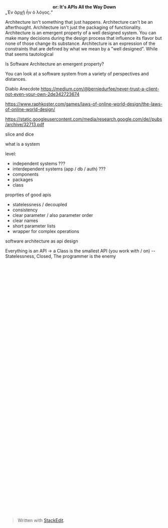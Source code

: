 <center><b>or: It's APIs All the Way Down</b></center>
„Ἐν ἀρχῇ ἦν ὁ λόγος.“

Architecture isn't something that just happens. Architecture can't be an afterthought. Architecture isn't just the packaging of functionality. Architecture is an emergent property of a well designed system. You can make many decisions during the design process that influence its flavor but none of those change its substance. 
Architecture is an expression of the constraints that are defined by what we mean by a "well designed". While that seems tautological 




Is Software Architecture an emergent property?

You can look at a software system from a variety of perspectives and distances.


Diablo Anecdote
https://medium.com/@berniedurfee/never-trust-a-client-not-even-your-own-2de342723674

https://www.raphkoster.com/games/laws-of-online-world-design/the-laws-of-online-world-design/
<image source="http://rosettacode.org/mw/images/d/d7/Fractal_tree.svg" />


https://static.googleusercontent.com/media/research.google.com/de//pubs/archive/32713.pdf


slice and dice

what is a system


level:
- independent systems ???
- interdependent systems (app / db / auth)  ???
- components 
- packages
- class

proprties of good apis
- statelessness / decoupled
- consistency
- clear parameter / also parameter order
- clear names
- short parameter lists
- wrapper for complex operations


software architecture as api design


Everything is an API
-> a Class is the smallest API (you work with / on)
-- Statelessness, Closed, The programmer is the enemy



<svg xmlns="http://www.w3.org/2000/svg"   
 xmlns:xlink="http://www.w3.org/1999/xlink"  
 width="400" height="320">  
  <style type="text/css"><![CDATA[  
 line { stroke: black; stroke-width: .05; }  
 circle { fill: black; }  
 ]]></style>  
   
<defs>  
  <g id="stem"> <line x1="0" y1="0" x2="0" y2="-1"/> </g>  
   
  <g id="l0"><use xlink:href="#stem"/></g>  
  <!-- These are identical except for the id and href. -->  
  <g id="l1"> <use xlink:href="#l0" transform="translate(0, -1) rotate(-35) scale(.7)"/>  
              <use xlink:href="#l0" transform="translate(0, -1) rotate(+35) scale(.7)"/>  
              <use xlink:href="#stem"/></g>  
  <g id="l2"> <use xlink:href="#l1" transform="translate(0, -1) rotate(-35) scale(.7)"/>  
              <use xlink:href="#l1" transform="translate(0, -1) rotate(+35) scale(.7)"/>  
              <use xlink:href="#stem"/></g>  
  <g id="l3"> <use xlink:href="#l2" transform="translate(0, -1) rotate(-35) scale(.7)"/>  
              <use xlink:href="#l2" transform="translate(0, -1) rotate(+35) scale(.7)"/>  
              <use xlink:href="#stem"/></g>  
  <g id="l4"> <use xlink:href="#l3" transform="translate(0, -1) rotate(-35) scale(.7)"/>  
              <use xlink:href="#l3" transform="translate(0, -1) rotate(+35) scale(.7)"/>  
              <use xlink:href="#stem"/></g>  
  <g id="l5"> <use xlink:href="#l4" transform="translate(0, -1) rotate(-35) scale(.7)"/>  
              <use xlink:href="#l4" transform="translate(0, -1) rotate(+35) scale(.7)"/>  
              <use xlink:href="#stem"/></g>  
  <g id="l6"> <use xlink:href="#l5" transform="translate(0, -1) rotate(-35) scale(.7)"/>  
              <use xlink:href="#l5" transform="translate(0, -1) rotate(+35) scale(.7)"/>  
              <use xlink:href="#stem"/></g>  
  <g id="l7"> <use xlink:href="#l6" transform="translate(0, -1) rotate(-35) scale(.7)"/>  
              <use xlink:href="#l6" transform="translate(0, -1) rotate(+35) scale(.7)"/>  
              <use xlink:href="#stem"/></g>  
  <g id="l8"> <use xlink:href="#l7" transform="translate(0, -1) rotate(-35) scale(.7)"/>  
              <use xlink:href="#l7" transform="translate(0, -1) rotate(+35) scale(.7)"/>  
              <use xlink:href="#stem"/></g>  
  <g id="l9"> <use xlink:href="#l8" transform="translate(0, -1) rotate(-35) scale(.7)"/>  
              <use xlink:href="#l8" transform="translate(0, -1) rotate(+35) scale(.7)"/>  
              <use xlink:href="#stem"/></g>  
</defs>  
   
<g transform="translate(200, 320) scale(100)">  
  <use xlink:href="#l9"/>  
</g>  
   
</svg>



> Written with [StackEdit](https://stackedit.io/).
<!--stackedit_data:
eyJoaXN0b3J5IjpbMTMwNjM2MzU4MCwtMTQ0NzczMjg2OCwtOT
gwODU0MTYsMTc0MzI2NDcxOSwtMTI2OTIyNDY3LC0xNTQ4NTU1
MzM1LC0yMDAwNzU4OTA5LC0xMjE2NzU3NTQxLDE1OTAwOTQwMT
AsMTY0MzkxODk0OCwtMTY2MDUwMzMxMiwtMjQ4NTA4NjU3LDIx
MTM1NjM2MzksLTE5OTkzMTg3NzIsLTIwMjk1MzU4NTMsLTExMT
c5NTg4ODcsNDA3ODI2Nzk3LDIxMDk3Mjg0OTksMTE0NTY2Mjkw
M119
-->